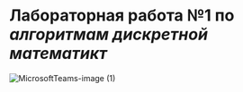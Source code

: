 # Лабораторная работа №1 по _алгоритмам дискретной математикт_

![MicrosoftTeams-image (1)](https://github.com/domster704/adm-lab-1/assets/61056244/8901ed1c-3508-44e7-99a3-0a329e8a574a)
